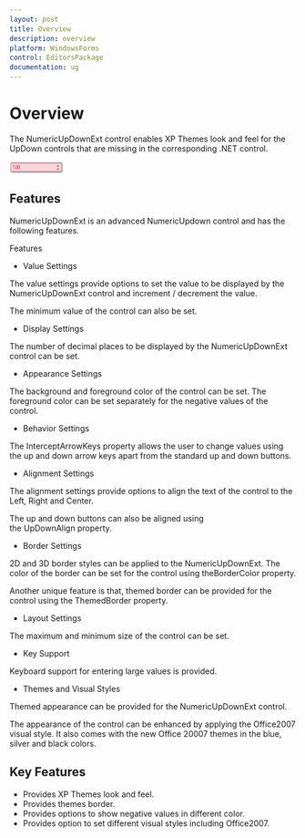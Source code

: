 ```yaml
---
layout: post
title: Overview
description: overview
platform: WindowsForms
control: EditorsPackage
documentation: ug
---
```


# Overview

The NumericUpDownExt control enables XP Themes look and feel for the UpDown controls that are missing in the corresponding .NET control.

![](NumericUpDownExt_images/NumericUpDownExt_img1.png)



## Features

NumericUpDownExt is an advanced NumericUpdown control and has the following features.

Features

* Value Settings

The value settings provide options to set the value to be displayed by the NumericUpDownExt control and increment / decrement the value.

The minimum value of the control can also be set.

* Display Settings

The number of decimal places to be displayed by the NumericUpDownExt control can be set.

* Appearance Settings

The background and foreground color of the control can be set. The foreground color can be set separately for the negative values of the control.

* Behavior Settings

The InterceptArrowKeys property allows the user to change values using the up and down arrow keys apart from the standard up and down buttons.

* Alignment Settings

The alignment settings provide options to align the text of the control to the Left, Right and Center.

The up and down buttons can also be aligned using the UpDownAlign property.

* Border Settings

2D and 3D border styles can be applied to the NumericUpDownExt. The color of the border can be set for the control using theBorderColor property.

Another unique feature is that, themed border can be provided for the control using the ThemedBorder property.

* Layout Settings

The maximum and minimum size of the control can be set.

* Key Support

Keyboard support for entering large values is provided.

* Themes and Visual Styles

Themed appearance can be provided for the NumericUpDownExt control.

The appearance of the control can be enhanced by applying the Office2007 visual style. It also comes with the new Office 20007 themes in the blue, silver and black colors.

## Key Features

* Provides XP Themes look and feel.
* Provides themes border.
* Provides options to show negative values in different color.
* Provides option to set different visual styles including Office2007.
